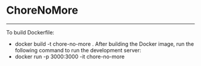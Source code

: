 # ChoreNoMore
---
To build Dockerfile: 
- docker build -t chore-no-more .
After building the Docker image, run the following command to run the development server:
- docker run -p 3000:3000 -it chore-no-more
